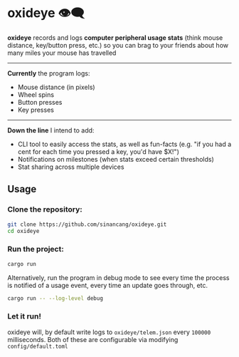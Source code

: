 # oxideye 👁️‍🗨️

**oxideye** records and logs **computer peripheral usage stats** (think mouse distance, key/button press, etc.) so you can brag to your friends about how many miles your mouse has travelled

---
**Currently** the program logs:
- Mouse distance (in pixels)
- Wheel spins
- Button presses
- Key presses

---
**Down the line** I intend to add:
- CLI tool to easily access the stats, as well as fun-facts (e.g. "if you had a cent for each time you pressed a key, you'd have $X!")
- Notifications on milestones (when stats exceed certain thresholds)
- Stat sharing across multiple devices

## Usage

### Clone the repository:
```bash
git clone https://github.com/sinancang/oxideye.git
cd oxideye
```

### Run the project:
```bash
cargo run
```

Alternatively, run the program in debug mode to see every time the process is notified of a usage event, every time an update goes through, etc.
```bash
cargo run -- --log-level debug
```

### Let it run!
oxideye will, by default write logs to `oxideye/telem.json` every `100000` milliseconds. Both of these are configurable via modifying `config/default.toml`

